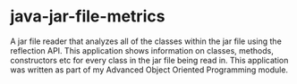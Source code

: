 # java-jar-file-metrics
A jar file reader that analyzes all of the classes within the jar file using the reflection API. This application shows information on classes, methods, constructors etc for every class in the jar file being read in. This application was written as part of my Advanced Object Oriented Programming module.
